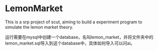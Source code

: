 # LemonMarket
This is a srp project of scut, aiming to build a experiment program to simulate the lemon market theory.

运行需要在mysql中创建一个database，名叫lemon_market，并将文件夹中的lemon_market.sql导入到这个database中，具体如何导入可以问ai。
